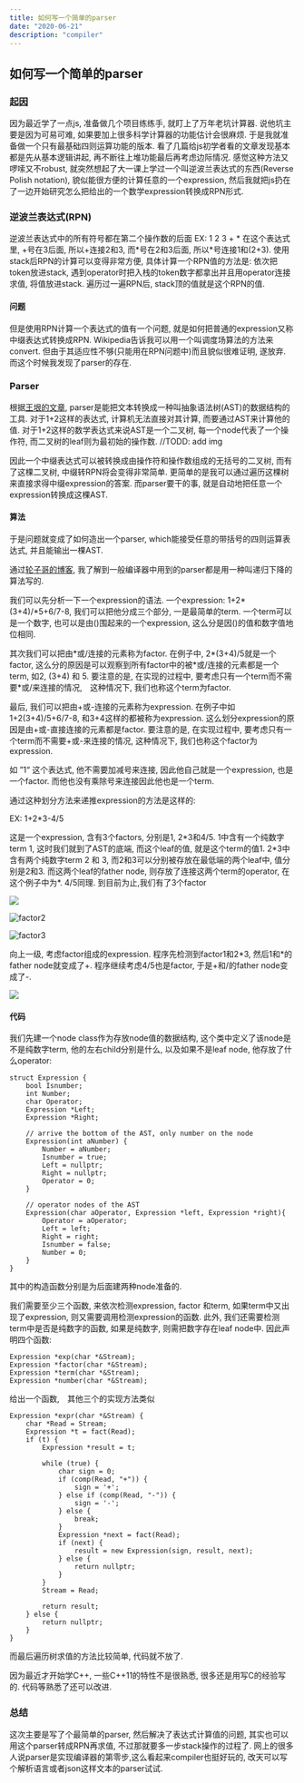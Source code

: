 ```yaml
---
title: 如何写一个简单的parser
date: "2020-06-21"
description: "compiler"
---
```

## 如何写一个简单的parser

### 起因
因为最近学了一点js, 准备做几个项目练练手, 就盯上了万年老坑计算器. 说他坑主要是因为可易可难, 如果要加上很多科学计算器的功能估计会很麻烦. 于是我就准备做一个只有最基础四则运算功能的版本. 看了几篇给js初学者看的文章发现基本都是先从基本逻辑讲起, 再不断往上堆功能最后再考虑边际情况. 感觉这种方法又啰嗦又不robust, 就突然想起了大一课上学过一个叫逆波兰表达式的东西(Reverse Polish notation), 貌似能很方便的计算任意的一个expression, 然后我就把js扔在了一边开始研究怎么把给出的一个数学expression转换成RPN形式.

### 逆波兰表达式(RPN)
逆波兰表达式中的所有符号都在第二个操作数的后面
EX:
1 2 3 + *
在这个表达式里, +号在3后面, 所以+连接2和3, 而*号在2和3后面, 所以\*号连接1和(2+3).
使用stack后RPN的计算可以变得非常方便, 具体计算一个RPN值的方法是:
依次把token放进stack, 遇到operator时把入栈的token数字都拿出并且用operator连接求值, 将值放进stack. 遍历过一遍RPN后, stack顶的值就是这个RPN的值.

#### 问题
但是使用RPN计算一个表达式的值有一个问题, 就是如何把普通的expression又称中缀表达式转换成RPN. Wikipedia告诉我可以用一个叫调度场算法的方法来convert. 但由于其适应性不够(只能用在RPN问题中)而且貌似很难证明, 遂放弃. 而这个时候我发现了parser的存在.

### Parser
根据[王垠的文章](https://www.yinwang.org/blog-cn/2015/09/19/parser), parser是能把文本转换成一种叫抽象语法树(AST)的数据结构的工具. 对于1+2这样的表达式, 计算机无法直接对其计算, 而要通过AST来计算他的值. 
对于1+2这样的数学表达式来说AST是一个二叉树, 每一个node代表了一个操作符, 而二叉树的leaf则为最初始的操作数. //TODD: add img

因此一个中缀表达式可以被转换成由操作符和操作数组成的无括号的二叉树, 而有了这棵二叉树, 中缀转RPN将会变得非常简单. 更简单的是我可以通过遍历这棵树来直接求得中缀expression的答案. 而parser要干的事, 就是自动地把任意一个expression转换成这棵AST. 

#### 算法

于是问题就变成了如何造出一个parser, which能接受任意的带括号的四则运算表达式, 并且能输出一棵AST. 

通过[轮子哥的博客](http://www.cppblog.com/vczh/archive/2008/06/15/53373.html), 我了解到一般编译器中用到的parser都是用一种叫递归下降的算法写的.

我们可以先分析一下一个expression的语法. 一个expression: 1+2*(3+4)/*5+6/7-8, 我们可以把他分成三个部分, 一是最简单的term. 一个term可以是一个数字, 也可以是由()围起来的一个expression, 这么分是因()的值和数字值地位相同. 

其次我们可以把由\*或/连接的元素称为factor. 在例子中, 2*(3+4)/5就是一个factor, 这么分的原因是可以观察到所有factor中的被\*或/连接的元素都是一个term, 如2, (3+4) 和 5. 要注意的是, 在实现的过程中, 要考虑只有一个term而不需要\*或/来连接的情况,　这种情况下, 我们也称这个term为factor.

最后, 我们可以把由+或-连接的元素称为expression. 在例子中如1+2(3+4)/5+6/7-8, 和3+4这样的都被称为expression. 这么划分expression的原因是由+或-直接连接的元素都是factor. 要注意的是, 在实现过程中, 要考虑只有一个term而不需要\+或-来连接的情况, 这种情况下, 我们也称这个factor为expression. 

如 ”1“ 这个表达式, 他不需要加减号来连接, 因此他自己就是一个expression, 也是一个factor. 而他也没有乘除号来连接因此他也是一个term.

通过这种划分方法来递推expression的方法是这样的:

EX: 1+2*3-4/5

这是一个expression, 含有3个factors, 分别是1, 2*3和4/5. 1中含有一个纯数字term 1, 这时我们就到了AST的底端, 而这个leaf的值, 就是这个term的值1. 2\*3中含有两个纯数字term 2 和 3, 而2和3可以分别被存放在最低端的两个leaf中, 值分别是2和3. 而这两个leaf的father node, 则存放了连接这两个term的operator, 在这个例子中为\*. 4/5同理. 到目前为止,我们有了3个factor

![](C:\Users\ppx\Desktop\xichen1.github.io\content\blog\simple-parser\factor1.JPG)

![factor2](C:\Users\ppx\Desktop\xichen1.github.io\content\blog\simple-parser\factor2.JPG)

![factor3](C:\Users\ppx\Desktop\xichen1.github.io\content\blog\simple-parser\factor3.JPG)



向上一级, 考虑factor组成的expression. 程序先检测到factor1和2\*3, 然后1和\*的father node就变成了+. 程序继续考虑4/5也是factor, 于是+和/的father node变成了-.

![](C:\Users\ppx\Desktop\xichen1.github.io\content\blog\simple-parser\result1.JPG)

#### 代码

我们先建一个node class作为存放node值的数据结构, 这个类中定义了该node是不是纯数字term, 他的左右child分别是什么, 以及如果不是leaf node, 他存放了什么operator:

```
struct Expression {
	bool Isnumber;
    int Number;
    char Operator;
    Expression *Left;
    Expression *Right;

    // arrive the bottom of the AST, only number on the node
    Expression(int aNumber) {
        Number = aNumber;
        Isnumber = true;
        Left = nullptr;
        Right = nullptr;
        Operator = 0;
    }

    // operator nodes of the AST
    Expression(char aOperator, Expression *left, Expression *right){
        Operator = aOperator;
        Left = left;
        Right = right;
        Isnumber = false;
        Number = 0;
    }
}
```

其中的构造函数分别是为后面建两种node准备的.



我们需要至少三个函数, 来依次检测expression, factor 和term, 如果term中又出现了expression, 则又需要调用检测expression的函数. 此外, 我们还需要检测term中是否是纯数字的函数, 如果是纯数字, 则需把数字存在leaf node中. 因此声明四个函数:

```
Expression *exp(char *&Stream);
Expression *factor(char *&Stream);
Expression *term(char *&Stream);
Expression *number(char *&Stream);
```

给出一个函数,　其他三个的实现方法类似

```
Expression *expr(char *&Stream) {
    char *Read = Stream;
    Expression *t = fact(Read);
    if (t) {
        Expression *result = t;

        while (true) {
            char sign = 0;
            if (comp(Read, "+")) {
                sign = '+';
            } else if (comp(Read, "-")) {
                sign = '-';
            } else {
                break;
            }
            Expression *next = fact(Read);
            if (next) {
                result = new Expression(sign, result, next);
            } else {
                return nullptr;
            }
        }
        Stream = Read;

        return result;
    } else {
        return nullptr;
    }
}
```

而最后遍历树求值的方法比较简单, 代码就不放了.

因为最近才开始学C++, 一些C++11的特性不是很熟悉, 很多还是用写C的经验写的. 代码等熟悉了还可以改进.

### 总结

这次主要是写了个最简单的parser, 然后解决了表达式计算值的问题, 其实也可以用这个parser转成RPN再求值, 不过那就要多一步stack操作的过程了. 网上的很多人说parser是实现编译器的第零步,这么看起来compiler也挺好玩的, 改天可以写个解析语言或者json这样文本的parser试试.
